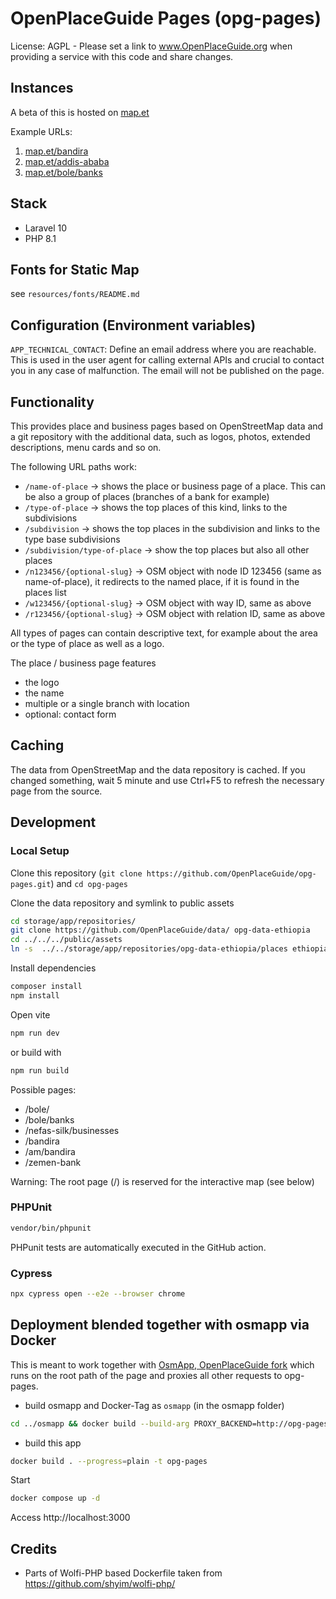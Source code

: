 # OpenPlaceGuide Pages (opg-pages)

License: AGPL - Please set a link to www.OpenPlaceGuide.org when providing a service with this code and share changes.

## Instances

A beta of this is hosted on [map.et](https://map.et/)

Example URLs:

1. [map.et/bandira](https://map.et/bandira)
2. [map.et/addis-ababa](https://map.et/addis-ababa)
3. [map.et/bole/banks](https://map.et/bole/banks)
   
## Stack

* Laravel 10
* PHP 8.1

## Fonts for Static Map

see `resources/fonts/README.md`

## Configuration (Environment variables)

`APP_TECHNICAL_CONTACT`: Define an email address where you are reachable. This is used in the user agent for calling
external APIs and crucial to contact you in any case of malfunction. The email will not be published on the page.

## Functionality

This provides place and business pages based on OpenStreetMap data and a git repository with the additional data,
such as logos, photos, extended descriptions, menu cards and so on.

The following URL paths work:

* `/name-of-place` -> shows the place or business page of a place. This can be also a group of places (branches of a bank for example)
* `/type-of-place` -> shows the top places of this kind, links to the subdivisions
* `/subdivision` -> shows the top places in the subdivision and links to the type base subdivisions
* `/subdivision/type-of-place` -> show the top places but also all other places
* `/n123456/{optional-slug}` -> OSM object with node ID 123456 (same as name-of-place), it redirects to the named place, if it is found in the places list
* `/w123456/{optional-slug}` -> OSM object with way ID, same as above
* `/r123456/{optional-slug}` -> OSM object with relation ID, same as above

All types of pages can contain descriptive text, for example about the area or the type of place as well as a logo.

The place / business page features

* the logo
* the name
* multiple or a single branch with location
* optional: contact form

## Caching

The data from OpenStreetMap and the data repository is cached. If you changed something, wait 5 minute and use Ctrl+F5 to refresh
the necessary page from the source.

## Development

### Local Setup

Clone this repository (`git clone https://github.com/OpenPlaceGuide/opg-pages.git`) and `cd opg-pages`

Clone the data repository and symlink to public assets

```bash
cd storage/app/repositories/
git clone https://github.com/OpenPlaceGuide/data/ opg-data-ethiopia
cd ../../../public/assets
ln -s  ../../storage/app/repositories/opg-data-ethiopia/places ethiopia
```

Install dependencies

```bash
composer install
npm install
```

Open vite

```bash
npm run dev
```

or build with

```bash
npm run build
```

Possible pages:

* /bole/
* /bole/banks
* /nefas-silk/businesses
* /bandira
* /am/bandira
* /zemen-bank

Warning: The root page (/) is reserved for the interactive map (see below)

### PHPUnit

```bash
vendor/bin/phpunit
```

PHPunit tests are automatically executed in the GitHub action.

### Cypress

```bash
npx cypress open --e2e --browser chrome
```

## Deployment blended together with osmapp via Docker

This is meant to work together with [OsmApp, OpenPlaceGuide fork](https://github.com/OpenPlaceGuide/osmapp) which runs
on the root path of the page and proxies all other requests to opg-pages.

* build osmapp and Docker-Tag as `osmapp` (in the osmapp folder)

```bash
cd ../osmapp && docker build --build-arg PROXY_BACKEND=http://opg-pages/ . -t osmapp
```

* build this app
```bash
docker build . --progress=plain -t opg-pages
```

Start 
```bash
docker compose up -d
```

Access http://localhost:3000


## Credits

* Parts of Wolfi-PHP based Dockerfile taken from https://github.com/shyim/wolfi-php/
